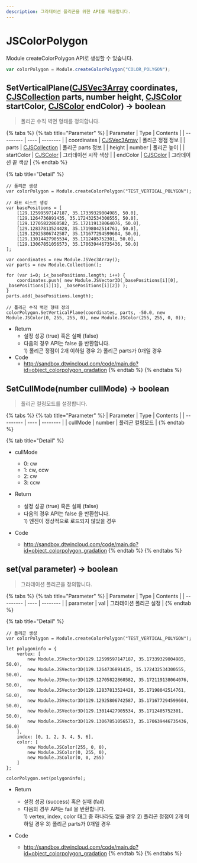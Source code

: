 ```yaml
---
description: 그라데이션 폴리곤을 위한 API를 제공합니다.
---
```


# JSColorPolygon

Module createColorPolygon API로 생성할 수 있습니다.

```javascript
var colorPolygon = Module.createColorPolygon("COLOR_POLYGON");
```

## SetVerticalPlane([CJSVec3Array](CJSVec3Array.md) coordinates, [CJSCollection](CJSCollection.md) parts, number height, [CJSColor](CJSColor.md) startColor, [CJSColor](CJSColor.md) endColor) → boolean

> 폴리곤 수직 벽면 형태를 정의합니다.

{% tabs %}
{% tab title="Parameter" %}
| Parameter | Type | Contents |
| --------- | ---- | -------- |
| coordinates | [CJSVec3Array](CJSVec3Array.md)  | 폴리곤 정점 정보 |
| parts | [CJSCollection](CJSCollection.md)  | 폴리곤 parts 정보 |
| height | number  | 폴리곤 높이 |
| startColor | [CJSColor](CJSColor.md)  | 그라데이션 시작 색상 |
| endColor | [CJSColor](CJSColor.md)  | 그라데이션 끝 색상 |
{% endtab %}

{% tab title="Detail" %}
```
// 폴리곤 생성
var colorPolygon = Module.createColorPolygon("TEST_VERTICAL_POLYGON");

// 좌표 리스트 생성
var basePositions = [
	[129.12599597147187, 35.17339329004985, 50.0],
	[129.1264736891435, 35.172432534300555, 50.0],
	[129.12705822860582, 35.172119138064076, 50.0],
	[129.12837813524428, 35.17198042514761, 50.0],
	[129.12925806742587, 35.171677294599604, 50.0],
	[129.13014427905534, 35.1712405752301, 50.0],
	[129.13067851056573, 35.170639446735436, 50.0]
];

var coordinates = new Module.JSVec3Array();
var parts = new Module.Collection();

for (var i=0; i<_basePositions.length; i++) {
	coordinates.push( new Module.JSVector3D(_basePositions[i][0], _basePositions[i][1], _basePositions[i][2]) );
}
parts.add(_basePositions.length);

// 폴리곤 수직 벽면 형태 정의
colorPolygon.SetVerticalPlane(coordinates, parts, -50.0, new Module.JSColor(0, 255, 255, 0), new Module.JSColor(255, 255, 0, 0));
```

* Return
  * 설정 성공 (true) 혹은 실패 (false)
  * 다음의 경우 API는 false 을 반환합니다.\
    1\) 폴리곤 정점이 2개 이하일 경우
	2\) 폴리곤 parts가 0개일 경우
* Code
  * http://sandbox.dtwincloud.com/code/main.do?id=object_colorpolygon_gradation
{% endtab %}
{% endtabs %}

## SetCullMode(number cullMode) → boolean

> 폴리곤 컬링모드를 설정합니다.

{% tabs %}
{% tab title="Parameter" %}
| Parameter | Type | Contents |
| --------- | ---- | -------- |
| cullMode | number  | 폴리곤 컬링모드 |
{% endtab %}

{% tab title="Detail" %}
* cullMode
  * 0: cw
  * 1: cw, ccw
  * 2: cw
  * 3: ccw

* Return
  * 설정 성공 (true) 혹은 실패 (false)
  * 다음의 경우 API는 false 을 반환합니다.\
    1\) 엔진이 정상적으로 로드되지 않았을 경우
* Code
  * http://sandbox.dtwincloud.com/code/main.do?id=object_colorpolygon_gradation
{% endtab %}
{% endtabs %}

## set(val parameter) → boolean

> 그라데이션 폴리곤을 정의합니다.

{% tabs %}
{% tab title="Parameter" %}
| Parameter | Type | Contents |
| --------- | ---- | -------- |
| parameter | val  | 그라데이션 폴리곤 설정 |
{% endtab %}

{% tab title="Detail" %}
```
// 폴리곤 생성
var colorPolygon = Module.createColorPolygon("TEST_VERTICAL_POLYGON");

let polygoninfo = {
	vertex: [
		new Module.JSVector3D(129.12599597147187, 35.17339329004985, 50.0),
		new Module.JSVector3D(129.1264736891435, 35.172432534300555, 50.0),
		new Module.JSVector3D(129.12705822860582, 35.172119138064076, 50.0),
		new Module.JSVector3D(129.12837813524428, 35.17198042514761, 50.0),
		new Module.JSVector3D(129.12925806742587, 35.171677294599604, 50.0),
		new Module.JSVector3D(129.13014427905534, 35.1712405752301, 50.0),
		new Module.JSVector3D(129.13067851056573, 35.170639446735436, 50.0)
	],
	index: [0, 1, 2, 3, 4, 5, 6],
	color: [
		new Module.JSColor(255, 0, 0),
		new Module.JSColor(0, 255, 0),
		new Module.JSColor(0, 0, 255)
	]
};

colorPolygon.set(polygoninfo);
```

* Return
  * 설정 성공 (success) 혹은 실패 (fail)
  * 다음의 경우 API는 fail 을 반환합니다.\
    1\) vertex, index, color 태그 중 하나라도 없을 경우
	2\) 폴리곤 정점이 2개 이하일 경우
	3\) 폴리곤 parts가 0개일 경우
  
* Code
  * http://sandbox.dtwincloud.com/code/main.do?id=object_colorpolygon_gradation
{% endtab %}
{% endtabs %}
